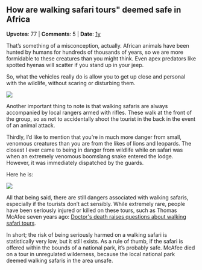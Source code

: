 ## How are walking safari tours" deemed safe in Africa
    
**Upvotes**: 77 | **Comments**: 5 | **Date**: [1y](https://www.quora.com/How-are-walking-safari-tours-deemed-safe-in-Africa-when-the-safety-of-Jeep-tours-is-based-on-never-leaving-the-vehicle-so-that-youre-never-seen-as-small-individual-prey/answer/Gary-Meaney)

That’s something of a misconception, actually. African animals have been hunted by humans for hundreds of thousands of years, so we are more formidable to these creatures than you might think. Even apex predators like spotted hyenas will scatter if you stand up in your jeep.

So, what the vehicles really do is allow you to get up close and personal with the wildlife, without scaring or disturbing them.

![](https://qph.fs.quoracdn.net/main-qimg-056677acfb3b895bdd2c441be09f24db-lq)

Another important thing to note is that walking safaris are always accompanied by local rangers armed with rifles. These walk at the front of the group, so as not to accidentally shoot the tourist in the back in the event of an animal attack.

Thirdly, I’d like to mention that you’re in much more danger from small, venomous creatures than you are from the likes of lions and leopards. The closest I ever came to being in danger from wildlife while on safari was when an extremely venomous boomslang snake entered the lodge. However, it was immediately dispatched by the guards.

Here he is:

![](https://qph.fs.quoracdn.net/main-qimg-7def8ee6699e400a419088c613df286c-pjlq)

All that being said, there are still dangers associated with walking safaris, especially if the tourists don’t act sensibly. While extremely rare, people have been seriously injured or killed on these tours, such as Thomas McAfee seven years ago: [Doctor's death raises questions about walking safari tours](https://www.sandiegouniontribune.com/news/education/sdut-recent-elephant-trampling-incident-raises-2013sep07-story.html "www.sandiegouniontribune.com").

In short; the risk of being seriously harmed on a walking safari is statistically very low, but it still exists. As a rule of thumb, if the safari is offered within the bounds of a national park, it’s probably safe. McAfee died on a tour in unregulated wilderness, because the local national park deemed walking safaris in the area unsafe.

